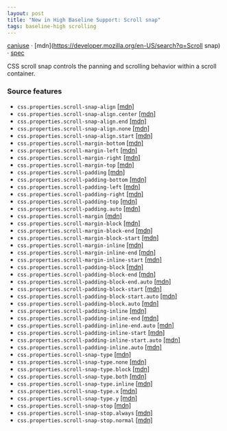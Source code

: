 ```yaml
---
layout: post
title: "New in High Baseline Support: Scroll snap"
tags: baseline-high scrolling
---
```


[caniuse](https://caniuse.com/?search=scroll-snap) · [mdn](https://developer.mozilla.org/en-US/search?q=Scroll snap) · [spec](https://drafts.csswg.org/css-scroll-snap-2/)

CSS scroll snap controls the panning and scrolling behavior within a scroll container.

### Source features

- ``css.properties.scroll-snap-align`` [[mdn]](https://developer.mozilla.org/en-US/search?q=css.properties.scroll-snap-align)
- ``css.properties.scroll-snap-align.center`` [[mdn]](https://developer.mozilla.org/en-US/search?q=css.properties.scroll-snap-align.center)
- ``css.properties.scroll-snap-align.end`` [[mdn]](https://developer.mozilla.org/en-US/search?q=css.properties.scroll-snap-align.end)
- ``css.properties.scroll-snap-align.none`` [[mdn]](https://developer.mozilla.org/en-US/search?q=css.properties.scroll-snap-align.none)
- ``css.properties.scroll-snap-align.start`` [[mdn]](https://developer.mozilla.org/en-US/search?q=css.properties.scroll-snap-align.start)
- ``css.properties.scroll-margin-bottom`` [[mdn]](https://developer.mozilla.org/en-US/search?q=css.properties.scroll-margin-bottom)
- ``css.properties.scroll-margin-left`` [[mdn]](https://developer.mozilla.org/en-US/search?q=css.properties.scroll-margin-left)
- ``css.properties.scroll-margin-right`` [[mdn]](https://developer.mozilla.org/en-US/search?q=css.properties.scroll-margin-right)
- ``css.properties.scroll-margin-top`` [[mdn]](https://developer.mozilla.org/en-US/search?q=css.properties.scroll-margin-top)
- ``css.properties.scroll-padding`` [[mdn]](https://developer.mozilla.org/en-US/search?q=css.properties.scroll-padding)
- ``css.properties.scroll-padding-bottom`` [[mdn]](https://developer.mozilla.org/en-US/search?q=css.properties.scroll-padding-bottom)
- ``css.properties.scroll-padding-left`` [[mdn]](https://developer.mozilla.org/en-US/search?q=css.properties.scroll-padding-left)
- ``css.properties.scroll-padding-right`` [[mdn]](https://developer.mozilla.org/en-US/search?q=css.properties.scroll-padding-right)
- ``css.properties.scroll-padding-top`` [[mdn]](https://developer.mozilla.org/en-US/search?q=css.properties.scroll-padding-top)
- ``css.properties.scroll-padding.auto`` [[mdn]](https://developer.mozilla.org/en-US/search?q=css.properties.scroll-padding.auto)
- ``css.properties.scroll-margin`` [[mdn]](https://developer.mozilla.org/en-US/search?q=css.properties.scroll-margin)
- ``css.properties.scroll-margin-block`` [[mdn]](https://developer.mozilla.org/en-US/search?q=css.properties.scroll-margin-block)
- ``css.properties.scroll-margin-block-end`` [[mdn]](https://developer.mozilla.org/en-US/search?q=css.properties.scroll-margin-block-end)
- ``css.properties.scroll-margin-block-start`` [[mdn]](https://developer.mozilla.org/en-US/search?q=css.properties.scroll-margin-block-start)
- ``css.properties.scroll-margin-inline`` [[mdn]](https://developer.mozilla.org/en-US/search?q=css.properties.scroll-margin-inline)
- ``css.properties.scroll-margin-inline-end`` [[mdn]](https://developer.mozilla.org/en-US/search?q=css.properties.scroll-margin-inline-end)
- ``css.properties.scroll-margin-inline-start`` [[mdn]](https://developer.mozilla.org/en-US/search?q=css.properties.scroll-margin-inline-start)
- ``css.properties.scroll-padding-block`` [[mdn]](https://developer.mozilla.org/en-US/search?q=css.properties.scroll-padding-block)
- ``css.properties.scroll-padding-block-end`` [[mdn]](https://developer.mozilla.org/en-US/search?q=css.properties.scroll-padding-block-end)
- ``css.properties.scroll-padding-block-end.auto`` [[mdn]](https://developer.mozilla.org/en-US/search?q=css.properties.scroll-padding-block-end.auto)
- ``css.properties.scroll-padding-block-start`` [[mdn]](https://developer.mozilla.org/en-US/search?q=css.properties.scroll-padding-block-start)
- ``css.properties.scroll-padding-block-start.auto`` [[mdn]](https://developer.mozilla.org/en-US/search?q=css.properties.scroll-padding-block-start.auto)
- ``css.properties.scroll-padding-block.auto`` [[mdn]](https://developer.mozilla.org/en-US/search?q=css.properties.scroll-padding-block.auto)
- ``css.properties.scroll-padding-inline`` [[mdn]](https://developer.mozilla.org/en-US/search?q=css.properties.scroll-padding-inline)
- ``css.properties.scroll-padding-inline-end`` [[mdn]](https://developer.mozilla.org/en-US/search?q=css.properties.scroll-padding-inline-end)
- ``css.properties.scroll-padding-inline-end.auto`` [[mdn]](https://developer.mozilla.org/en-US/search?q=css.properties.scroll-padding-inline-end.auto)
- ``css.properties.scroll-padding-inline-start`` [[mdn]](https://developer.mozilla.org/en-US/search?q=css.properties.scroll-padding-inline-start)
- ``css.properties.scroll-padding-inline-start.auto`` [[mdn]](https://developer.mozilla.org/en-US/search?q=css.properties.scroll-padding-inline-start.auto)
- ``css.properties.scroll-padding-inline.auto`` [[mdn]](https://developer.mozilla.org/en-US/search?q=css.properties.scroll-padding-inline.auto)
- ``css.properties.scroll-snap-type`` [[mdn]](https://developer.mozilla.org/en-US/search?q=css.properties.scroll-snap-type)
- ``css.properties.scroll-snap-type.none`` [[mdn]](https://developer.mozilla.org/en-US/search?q=css.properties.scroll-snap-type.none)
- ``css.properties.scroll-snap-type.block`` [[mdn]](https://developer.mozilla.org/en-US/search?q=css.properties.scroll-snap-type.block)
- ``css.properties.scroll-snap-type.both`` [[mdn]](https://developer.mozilla.org/en-US/search?q=css.properties.scroll-snap-type.both)
- ``css.properties.scroll-snap-type.inline`` [[mdn]](https://developer.mozilla.org/en-US/search?q=css.properties.scroll-snap-type.inline)
- ``css.properties.scroll-snap-type.x`` [[mdn]](https://developer.mozilla.org/en-US/search?q=css.properties.scroll-snap-type.x)
- ``css.properties.scroll-snap-type.y`` [[mdn]](https://developer.mozilla.org/en-US/search?q=css.properties.scroll-snap-type.y)
- ``css.properties.scroll-snap-stop`` [[mdn]](https://developer.mozilla.org/en-US/search?q=css.properties.scroll-snap-stop)
- ``css.properties.scroll-snap-stop.always`` [[mdn]](https://developer.mozilla.org/en-US/search?q=css.properties.scroll-snap-stop.always)
- ``css.properties.scroll-snap-stop.normal`` [[mdn]](https://developer.mozilla.org/en-US/search?q=css.properties.scroll-snap-stop.normal)
